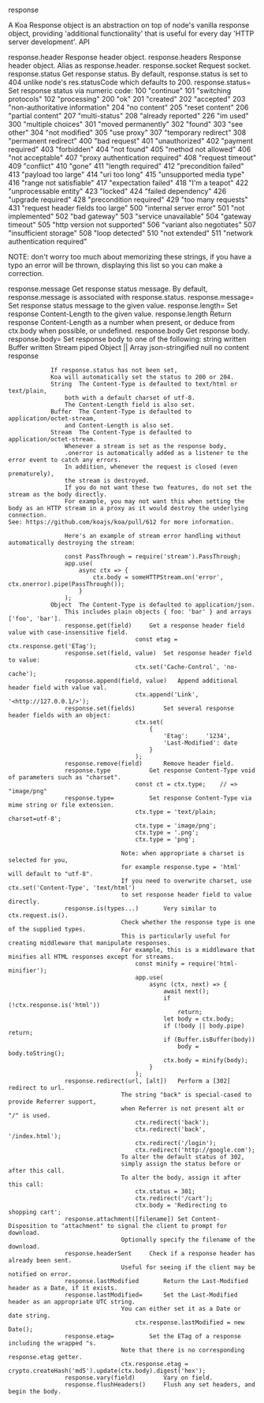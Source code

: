 response

A Koa Response object 	is an abstraction on top of node's vanilla response object, 
providing 'additional functionality' that is useful for every day 'HTTP server development'.
API

response.header				Response header object.
response.headers			Response header object. Alias as response.header.
response.socket				Request socket.
response.status				Get response status. 	By default, 	response.status is set to 	  404 
								unlike node's 	res.statusCode 	which defaults to 200.
response.status=			Set response status via numeric code:
    100 "continue"
    	101 "switching protocols"
    	102 "processing"
    200 "ok"
    	201 "created"
    	202 "accepted"
    	203 "non-authoritative information"
    	204 "no content"
    	205 "reset content"
    	206 "partial content"
    	207 "multi-status"
    	208 "already reported"
    	226 "im used"
    300 "multiple choices"
    	301 "moved permanently"
    	302 "found"
    	303 "see other"
    	304 "not modified"
    	305 "use proxy"
    	307 "temporary redirect"
    	308 "permanent redirect"
    400 "bad request"
    	401 "unauthorized"
    	402 "payment required"
    	403 "forbidden"
    	404 "not found"
    	405 "method not allowed"
    	406 "not acceptable"
    	407 "proxy authentication required"
    	408 "request timeout"
    	409 "conflict"
    	410 "gone"
    	411 "length required"
    	412 "precondition failed"
    	413 "payload too large"
    	414 "uri too long"
    	415 "unsupported media type"
    	416 "range not satisfiable"
    	417 "expectation failed"
    	418 "I'm a teapot"
    	422 "unprocessable entity"
    	423 "locked"
    	424 "failed dependency"
    	426 "upgrade required"
    	428 "precondition required"
    	429 "too many requests"
    	431 "request header fields too large"
    500 "internal server error"
    	501 "not implemented"
    	502 "bad gateway"
    	503 "service unavailable"
    	504 "gateway timeout"
    	505 "http version not supported"
    	506 "variant also negotiates"
    	507 "insufficient storage"
    	508 "loop detected"
    	510 "not extended"
    	511 "network authentication required"

NOTE: don't worry too much about memorizing these strings, 
if you have a typo an error will be thrown, 
displaying this list so you can make a correction.

response.message		Get response status message. By default, response.message is associated with response.status.
response.message=		Set response status message to the given value.
response.length=		Set response Content-Length to the given value.
response.length			Return response Content-Length as a number when present, 
				or deduce from ctx.body when 	possible, 
							or 	undefined.
response.body			Get response body.
response.body=			Set response body to one of the following:
					string written
					Buffer written
					Stream piped
					Object || Array json-stringified
					null no content response

				If response.status has not been set, 
				Koa will automatically set the status to 200 or 204.
				String	The Content-Type is defaulted to text/html or text/plain, 
					both with a default charset of utf-8. 
					The Content-Length field is also set.
				Buffer	The Content-Type is defaulted to application/octet-stream, 
					and Content-Length is also set.
				Stream	The Content-Type is defaulted to application/octet-stream.
					Whenever a stream is set as the response body, 
					.onerror is automatically added as a listener to the error event to catch any errors. 
					In addition, whenever the request is closed (even prematurely), 
					the stream is destroyed. 
					If you do not want these two features, do not set the stream as the body directly. 
					For example, you may not want this when setting the body as an HTTP stream in a proxy as it would destroy the underlying connection.
	See: https://github.com/koajs/koa/pull/612 for more information.

					Here's an example of stream error handling without automatically destroying the stream:

					const PassThrough = require('stream').PassThrough;
					app.use(
						async ctx => {
  							ctx.body = someHTTPStream.on('error', ctx.onerror).pipe(PassThrough());
						}
					);
				Object	The Content-Type is defaulted to application/json. 
					This includes plain objects { foo: 'bar' } and arrays ['foo', 'bar'].
					response.get(field)		Get a response header field value with case-insensitive field.
										const etag = ctx.response.get('ETag');
					response.set(field, value)	Set response header field to value:
										ctx.set('Cache-Control', 'no-cache');
					response.append(field, value)	Append additional header field with value val.
										ctx.append('Link', '<http://127.0.0.1/>');
					response.set(fields)		Set several response header fields with an object:
										ctx.set(
											{
  												'Etag': 	'1234',
  												'Last-Modified': date
											}
										);
					response.remove(field)		Remove header field.
					response.type			Get response Content-Type void of parameters such as "charset".
										const ct = ctx.type;	// => "image/png"
					response.type=			Set response Content-Type via mime string or file extension.
										ctx.type = 'text/plain; charset=utf-8';
										ctx.type = 'image/png';
										ctx.type = '.png';
										ctx.type = 'png';

									Note: when appropriate a charset is selected for you, 
									for example response.type = 'html' will default to "utf-8". 
									If you need to overwrite charset, use ctx.set('Content-Type', 'text/html') 
									to set response header field to value directly.
					response.is(types...)		Very similar to ctx.request.is(). 
									Check whether the response type is one of the supplied types. 
									This is particularly useful for creating middleware that manipulate responses.
									For example, this is a middleware that minifies all HTML responses except for streams.
										const minify = require('html-minifier');
										app.use(
											async (ctx, next) => {
  												await next();
												if (!ctx.response.is('html')) 
													return;
												let body = ctx.body;
												if (!body || body.pipe) return;
												if (Buffer.isBuffer(body)) 
													body = body.toString();
												ctx.body = minify(body);
											}
										);
					response.redirect(url, [alt])	Perform a [302] redirect to url.
									The string "back" is special-cased to provide Referrer support, 
									when Referrer is not present alt or "/" is used.
										ctx.redirect('back');
										ctx.redirect('back', '/index.html');
										ctx.redirect('/login');
										ctx.redirect('http://google.com');
									To alter the default status of 302, 
									simply assign the status before or after this call. 
									To alter the body, assign it after this call:
										ctx.status = 301;
										ctx.redirect('/cart');
										ctx.body = 'Redirecting to shopping cart';
					response.attachment([filename])	Set Content-Disposition to "attachment" to signal the client to prompt for download. 
									Optionally specify the filename of the download.
					response.headerSent		Check if a response header has already been sent. 
									Useful for seeing if the client may be notified on error.
					response.lastModified		Return the Last-Modified header as a Date, if it exists.
					response.lastModified=		Set the Last-Modified header as an appropriate UTC string. 
									You can either set it as a Date or date string.
										ctx.response.lastModified = new Date();
					response.etag=			Set the ETag of a response including the wrapped "s. 
									Note that there is no corresponding response.etag getter.
									ctx.response.etag = crypto.createHash('md5').update(ctx.body).digest('hex');
					response.vary(field)		Vary on field.
					response.flushHeaders()		Flush any set headers, and begin the body.

